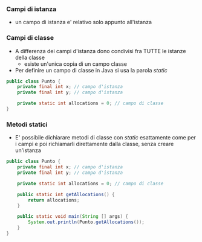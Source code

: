 ### Campi di istanza
- un campo di istanza e' relativo solo appunto all'istanza

### Campi di classe
- A differenza dei campi d'istanza dono condivisi fra TUTTE le istanze della classe
	- esiste un'unica copia di un campo classe
- Per definire un campo di classe in Java si usa la parola *static* 
```java
public class Punto {
	private final int x; // campo d'istanza
	private final int y; // campo d'istanza

	private static int allocations = 0; // campo di classe
}
```

### Metodi statici
- E' possibile dichiarare metodi di classe con *static* esattamente come per i campi e poi richiamarli direttamente dalla classe, senza creare un'istanza
```java
public class Punto {
	private final int x; // campo d'istanza
	private final int y; // campo d'istanza

	private static int allocations = 0; // campo di classe

	public static int getAllocations() {
		return allocations;
	}

	public static void main(String [] args) {
		System.out.println(Punto.getAllocations());
	}
}
```